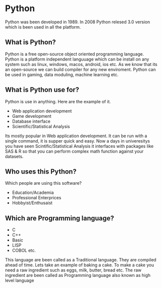 # Python

Python was been developed in 1989. In 2008 Python relesed 3.0 version which is been used in all the platform. 

## What is Python?

Python is a free open-source object oriented programming language. Python is a platform independent languuage which can be install on any system such as linux, windows, macos, android, ios etc. As we know that its an open-source we can build compiler for any new enviroment. Python can be used in gaming, data moduling, machine learning etc. 

## What is Python use for?

Python is use in anything. Here are the example of it.
- Web application development
- Game development
- Database interface
- Scientific/Statistical Analysis


Its mostly popular in Web application development. It can be run with a single command, it is supper quick and easy. Now a days in univeresitys you have seen Scintific/Statistical Analysis it interfaces with packages like SAS & R so that you can perform complex math function against your datasets. 

## Who uses this Python?

Which people are using this software?
- Education/Academia
- Professional Enterprices
- Hobbyist/Enthusaist


<!-- ## Is Python a Programming language or a Scripting language -->

## Which are Programming language?

- C
- C++
- Basic
- LISP
- COBOL etc.

This language are been called as a Traditional language. They are compiled ahead of time. Lets take an example of baking a cake.
To make a cake you need a raw ingredient such as eggs, milk, butter, bread etc. The raw ingredient are been called as Programming language also known as high level language

